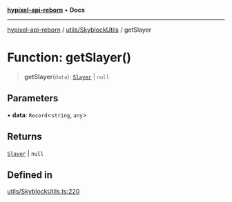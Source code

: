 [**hypixel-api-reborn**](../../../README.md) • **Docs**

***

[hypixel-api-reborn](../../../modules.md) / [utils/SkyblockUtils](../README.md) / getSlayer

# Function: getSlayer()

> **getSlayer**(`data`): [`Slayer`](../../../structures/SkyBlock/SkyblockMemberTypes/interfaces/Slayer.md) \| `null`

## Parameters

• **data**: `Record`\<`string`, `any`\>

## Returns

[`Slayer`](../../../structures/SkyBlock/SkyblockMemberTypes/interfaces/Slayer.md) \| `null`

## Defined in

[utils/SkyblockUtils.ts:220](https://github.com/Kathund/REBORN-docs-TEST/blob/226e7f6a62bb6bca87ef0828ac84e9098d59f860/src/utils/SkyblockUtils.ts#L220)
